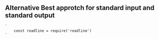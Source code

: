 
## Alternative Best approtch for standard input and standard output

	`
		const readline = require('readline')
	`

